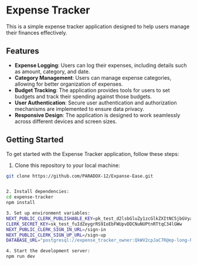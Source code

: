 # Expense Tracker

This is a simple expense tracker application designed to help users manage their finances effectively.

## Features

- **Expense Logging**: Users can log their expenses, including details such as amount, category, and date.
- **Category Management**: Users can manage expense categories, allowing for better organization of expenses.
- **Budget Tracking**: The application provides tools for users to set budgets and track their spending against those budgets.
- **User Authentication**: Secure user authentication and authorization mechanisms are implemented to ensure data privacy.
- **Responsive Design**: The application is designed to work seamlessly across different devices and screen sizes.

## Getting Started

To get started with the Expense Tracker application, follow these steps:

1. Clone this repository to your local machine:

```bash
git clone https://github.com/PARADOX-12/Expanse-Ease.git


2. Install dependencies:
cd expense-tracker
npm install

3. Set up environment variables:
NEXT_PUBLIC_CLERK_PUBLISHABLE_KEY=pk_test_d2lsbGluZy1zcGlkZXItNC5jbGVyay5hY2NvdW50cy5kZXYk
CLERK_SECRET_KEY=sk_test_fuIdZeygrRS9IoEbFWUpvDDCNuNUPtnRTtqC34lGWw
NEXT_PUBLIC_CLERK_SIGN_IN_URL=/sign-in
NEXT_PUBLIC_CLERK_SIGN_UP_URL=/sign-up
DATABASE_URL="postgresql://expense_tracker_owner:QkWV2cpJaC7R@ep-long-hill-a5i0edzc.us-east-2.aws.neon.tech/expense_tracker?sslmode=require"

4. Start the development server:
npm run dev
